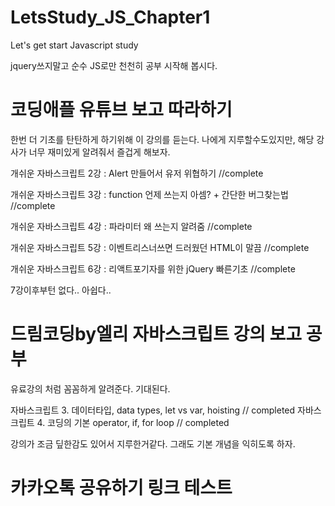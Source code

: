 # LetsStudy_JS_Chapter1
Let's get start Javascript study

jquery쓰지말고 순수 JS로만 천천히 공부 시작해 봅시다. 

# 코딩애플 유튜브 보고 따라하기
한번 더 기초를 탄탄하게 하기위해 이 강의를 듣는다. 나에게 지루할수도있지만, 해당 강사가 너무 재미있게 알려줘서 즐겁게 해보자.

개쉬운 자바스크립트 2강 : Alert 만들어서 유저 위협하기 //complete

개쉬운 자바스크립트 3강 : function 언제 쓰는지 아셈? + 간단한 버그찾는법 //complete

개쉬운 자바스크립트 4강 : 파라미터 왜 쓰는지 알려줌 //complete

개쉬운 자바스크립트 5강 : 이벤트리스너쓰면 드러웠던 HTML이 말끔 //complete

개쉬운 자바스크립트 6강 : 리액트포기자를 위한 jQuery 빠른기초 //complete

7강이후부턴 없다.. 아쉽다..

# 드림코딩by엘리 자바스크립트 강의 보고 공부
유료강의 처럼 꼼꼼하게 알려준다. 기대된다.

자바스크립트 3. 데이터타입, data types, let vs var, hoisting // completed
자바스크립트 4. 코딩의 기본 operator, if, for loop  // completed 

강의가 조금 딮한감도 있어서 지루한거같다. 그래도 기본 개념을 익히도록 하자.
# 카카오톡 공유하기 링크 테스트
